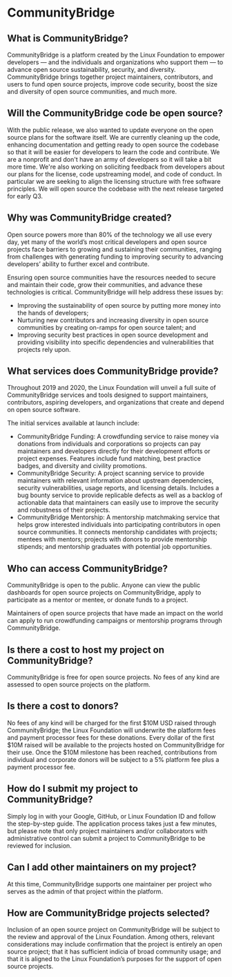 # CommunityBridge

## What is CommunityBridge? <a id="CommunityBridgeFAQs-WhatisCommunityBridge?"></a>

CommunityBridge is a platform created by the Linux Foundation to empower developers — and the individuals and organizations who support them — to advance open source sustainability, security, and diversity. CommunityBridge brings together project maintainers, contributors, and users to fund open source projects, improve code security, boost the size and diversity of open source communities, and much more.

## Will the CommunityBridge code be open source? <a id="CommunityBridgeFAQs-WilltheCommunityBridgecodebeopensource?"></a>

With the public release, we also wanted to update everyone on the open source plans for the software itself. We are currently cleaning up the code, enhancing documentation and getting ready to open source the codebase so that it will be easier for developers to learn the code and contribute. We are a nonprofit and don't have an army of developers so it will take a bit more time. We're also working on soliciting feedback from developers about our plans for the license, code upstreaming model, and code of conduct. In particular we are seeking to align the licensing structure with free software principles. We will open source the codebase with the next release targeted for early Q3.

## Why was CommunityBridge created? <a id="CommunityBridgeFAQs-WhywasCommunityBridgecreated?"></a>

Open source powers more than 80% of the technology we all use every day, yet many of the world’s most critical developers and open source projects face barriers to growing and sustaining their communities, ranging from challenges with generating funding to improving security to advancing developers’ ability to further excel and contribute.

Ensuring open source communities have the resources needed to secure and maintain their code, grow their communities, and advance these technologies is critical. CommunityBridge will help address these issues by:

* Improving the sustainability of open source by putting more money into the hands of developers;
* Nurturing new contributors and increasing diversity in open source communities by creating on-ramps for open source talent; and
* Improving security best practices in open source development and providing visibility into specific dependencies and vulnerabilities that projects rely upon.

## What services does CommunityBridge provide? <a id="CommunityBridgeFAQs-WhatservicesdoesCommunityBridgeprovide?"></a>

Throughout 2019 and 2020, the Linux Foundation will unveil a full suite of CommunityBridge services and tools designed to support maintainers, contributors, aspiring developers, and organizations that create and depend on open source software.

The initial services available at launch include:

* CommunityBridge Funding: A crowdfunding service to raise money via donations from individuals and corporations so projects can pay maintainers and developers directly for their development efforts or project expenses. Features include fund matching, best practice badges, and diversity and civility promotions.
* CommunityBridge Security: A project scanning service to provide maintainers with relevant information about upstream dependencies, security vulnerabilities, usage reports, and licensing details. Includes a bug bounty service to provide replicable defects as well as a backlog of actionable data that maintainers can easily use to improve the security and robustness of their projects.
* CommunityBridge Mentorship: A mentorship matchmaking service that helps grow interested individuals into participating contributors in open source communities. It connects mentorship candidates with projects; mentees with mentors; projects with donors to provide mentorship stipends; and mentorship graduates with potential job opportunities.

## Who can access CommunityBridge? <a id="CommunityBridgeFAQs-WhocanaccessCommunityBridge?"></a>

CommunityBridge is open to the public. Anyone can view the public dashboards for open source projects on CommunityBridge, apply to participate as a mentor or mentee, or donate funds to a project.

Maintainers of open source projects that have made an impact on the world can apply to run crowdfunding campaigns or mentorship programs through CommunityBridge.

## Is there a cost to host my project on CommunityBridge? <a id="CommunityBridgeFAQs-IsthereacosttohostmyprojectonCommunityBridge?"></a>

CommunityBridge is free for open source projects. No fees of any kind are assessed to open source projects on the platform.

## Is there a cost to donors? <a id="CommunityBridgeFAQs-Isthereacosttodonors?"></a>

No fees of any kind will be charged for the first $10M USD raised through CommunityBridge; the Linux Foundation will underwrite the platform fees and payment processor fees for these donations. Every dollar of the first $10M raised will be available to the projects hosted on CommunityBridge for their use. Once the $10M milestone has been reached, contributions from individual and corporate donors will be subject to a 5% platform fee plus a payment processor fee.

## How do I submit my project to CommunityBridge? <a id="CommunityBridgeFAQs-HowdoIsubmitmyprojecttoCommunityBridge?"></a>

Simply log in with your Google, GitHub, or Linux Foundation ID and follow the step-by-step guide. The application process takes just a few minutes, but please note that only project maintainers and/or collaborators with administrative control can submit a project to CommunityBridge to be reviewed for inclusion.

## Can I add other maintainers on my project? <a id="CommunityBridgeFAQs-CanIaddothermaintainersonmyproject?"></a>

At this time, CommunityBridge supports one maintainer per project who serves as the admin of that project within the platform.

## How are CommunityBridge projects selected? <a id="CommunityBridgeFAQs-HowareCommunityBridgeprojectsselected?"></a>

Inclusion of an open source project on CommunityBridge will be subject to the review and approval of the Linux Foundation. Among others, relevant considerations may include confirmation that the project is entirely an open source project; that it has sufficient indicia of broad community usage; and that it is aligned to the Linux Foundation’s purposes for the support of open source projects.

